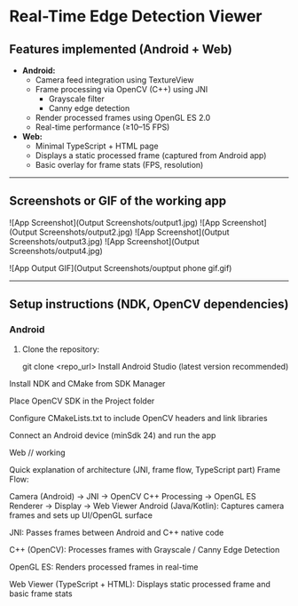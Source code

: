 # Real-Time Edge Detection Viewer

##  Features implemented (Android + Web)
- **Android:**
  - Camera feed integration using TextureView 
  - Frame processing via OpenCV (C++) using JNI
    - Grayscale filter
    - Canny edge detection
  - Render processed frames using OpenGL ES 2.0
  - Real-time performance (≥10–15 FPS)
- **Web:**
  - Minimal TypeScript + HTML page
  - Displays a static processed frame (captured from Android app)
  - Basic overlay for frame stats (FPS, resolution)

---

##  Screenshots or GIF of the working app
![App Screenshot](Output Screenshots/output1.jpg)
![App Screenshot](Output Screenshots/output2.jpg)
![App Screenshot](Output Screenshots/output3.jpg)
![App Screenshot](Output Screenshots/output4.jpg)

![App Output GIF](Output Screenshots/ouptput phone gif.gif)


---

##  Setup instructions (NDK, OpenCV dependencies)

### Android
1. Clone the repository:
   
   git clone <repo_url>
Install Android Studio (latest version recommended)

Install NDK and CMake from SDK Manager

Place OpenCV SDK in the Project folder

Configure CMakeLists.txt to include OpenCV headers and link libraries

Connect an Android device (minSdk 24) and run the app

Web
// working

 Quick explanation of architecture (JNI, frame flow, TypeScript part)
Frame Flow:


Camera (Android) → JNI → OpenCV C++ Processing → OpenGL ES Renderer → Display → Web Viewer
Android (Java/Kotlin): Captures camera frames and sets up UI/OpenGL surface

JNI: Passes frames between Android and C++ native code

C++ (OpenCV): Processes frames with Grayscale / Canny Edge Detection

OpenGL ES: Renders processed frames in real-time

Web Viewer (TypeScript + HTML): Displays static processed frame and basic frame stats

